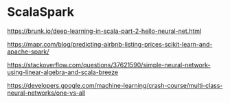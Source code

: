 # ScalaSpark

https://brunk.io/deep-learning-in-scala-part-2-hello-neural-net.html

https://mapr.com/blog/predicting-airbnb-listing-prices-scikit-learn-and-apache-spark/

https://stackoverflow.com/questions/37621590/simple-neural-network-using-linear-algebra-and-scala-breeze

https://developers.google.com/machine-learning/crash-course/multi-class-neural-networks/one-vs-all

